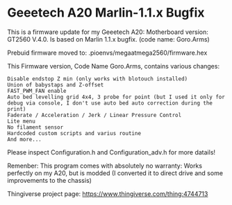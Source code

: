 # Geeetech A20 Marlin-1.1.x Bugfix
 
This is a firmware update for my Geeetech A20:
Motherboard version: GT2560 V.4.0.
Is based on Marlin 1.1.x bugfix. (code name: Goro.Arms)

Prebuid firmware moved to: .pioenvs/megaatmega2560/firmware.hex

This Firmware version, Code Name Goro.Arms, contains various changes:

    Disable endstop Z min (only works with blotouch installed)
    Union of babystaps and Z-offset
    FAST_PWM_FAN enable
    Auto bed levelling grid 4x4, 3 probe for point (but I used it only for debug via console, I don't use auto bed auto correction during the print)
    Faderate / Acceleration / Jerk / Linear Pressure Control
    Lite menu
    No filament sensor
    Hardcoded custom scripts and varius routine
    And more...

Please inspect Configuration.h and Configuration_adv.h for more datails!

Remenber: This program comes with absolutely no warranty:
Works perfectly on my A20, but is modded (I converted it to direct drive and some improvements to the chassis)

Thingiverse project page:
https://www.thingiverse.com/thing:4744713